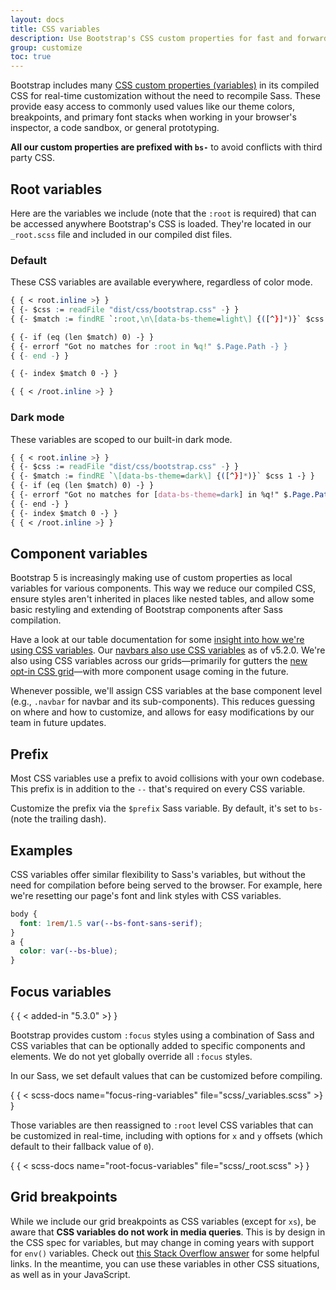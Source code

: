 ```yaml
---
layout: docs
title: CSS variables
description: Use Bootstrap's CSS custom properties for fast and forward-looking design and development.
group: customize
toc: true
---
```


Bootstrap includes
many [CSS custom properties (variables)](https://developer.mozilla.org/en-US/docs/Web/CSS/Using_CSS_custom_properties)
in its compiled CSS for real-time customization without the need to recompile
Sass. These provide easy access to commonly used values like our theme colors,
breakpoints, and primary font stacks when working in your browser's inspector, a
code sandbox, or general prototyping.

**All our custom properties are prefixed with `bs-`** to avoid conflicts with
third party CSS.

## Root variables

Here are the variables we include (note that the `:root` is required) that can
be accessed anywhere Bootstrap's CSS is loaded. They're located in our
`_root.scss` file and included in our compiled dist files.

### Default

These CSS variables are available everywhere, regardless of color mode.

```css
{ { < root.inline >} }
{ {- $css := readFile "dist/css/bootstrap.css" -} }
{ {- $match := findRE `:root,\n\[data-bs-theme=light\] {([^}]*)}` $css 1 -} }

{ {- if (eq (len $match) 0) -} }
{ {- errorf "Got no matches for :root in %q!" $.Page.Path -} }
{ {- end -} }

{ {- index $match 0 -} }

{ { < /root.inline >} }
```

### Dark mode

These variables are scoped to our built-in dark mode.

```css
{ { < root.inline >} }
{ {- $css := readFile "dist/css/bootstrap.css" -} }
{ {- $match := findRE `\[data-bs-theme=dark\] {([^}]*)}` $css 1 -} }
{ {- if (eq (len $match) 0) -} }
{ {- errorf "Got no matches for [data-bs-theme=dark] in %q!" $.Page.Path -} }
{ {- end -} }
{ {- index $match 0 -} }
{ { < /root.inline >} }
```

## Component variables

Bootstrap 5 is increasingly making use of custom properties as local variables
for various components. This way we reduce our compiled CSS, ensure styles
aren't inherited in places like nested tables, and allow some basic restyling
and extending of Bootstrap components after Sass compilation.

Have a look at our table documentation for
some [insight into how we're using CSS variables](/content/tables.md#how-do-the-variants-and-accented-tables-work).
Our [navbars also use CSS variables](/components/navbar.md#css)
as of v5.2.0. We're also using CSS variables across our grids—primarily for
gutters the [new opt-in CSS grid](/layout/css-grid.md)—with more
component usage coming in the future.

Whenever possible, we'll assign CSS variables at the base component level (e.g.,
`.navbar` for navbar and its sub-components). This reduces guessing on where and
how to customize, and allows for easy modifications by our team in future
updates.

## Prefix

Most CSS variables use a prefix to avoid collisions with your own codebase. This
prefix is in addition to the `--` that's required on every CSS variable.

Customize the prefix via the `$prefix` Sass variable. By default, it's set to
`bs-` (note the trailing dash).

## Examples

CSS variables offer similar flexibility to Sass's variables, but without the
need for compilation before being served to the browser. For example, here we're
resetting our page's font and link styles with CSS variables.

```css
body {
  font: 1rem/1.5 var(--bs-font-sans-serif);
}
a {
  color: var(--bs-blue);
}
```

## Focus variables

{ { < added-in "5.3.0" >} }

Bootstrap provides custom `:focus` styles using a combination of Sass and CSS
variables that can be optionally added to specific components and elements. We
do not yet globally override all `:focus` styles.

In our Sass, we set default values that can be customized before compiling.

{ { < scss-docs name="focus-ring-variables" file="scss/_variables.scss" >} }

Those variables are then reassigned to `:root` level CSS variables that can be
customized in real-time, including with options for `x` and `y` offsets (which
default to their fallback value of `0`).

{ { < scss-docs name="root-focus-variables" file="scss/_root.scss" >} }

## Grid breakpoints

While we include our grid breakpoints as CSS variables (except for `xs`), be
aware that **CSS variables do not work in media queries**. This is by design in
the CSS spec for variables, but may change in coming years with support for
`env()` variables. Check
out [this Stack Overflow answer](https://stackoverflow.com/a/47212942) for some
helpful links. In the meantime, you can use these variables in other CSS
situations, as well as in your JavaScript.
